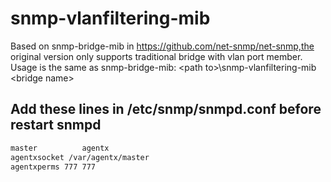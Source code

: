 

# snmp-vlanfiltering-mib

Based on snmp-bridge-mib in https://github.com/net-snmp/net-snmp,the original version only supports traditional bridge with vlan port member.
Usage is the same as snmp-bridge-mib: \<path to>\snmp-vlanfiltering-mib \<bridge name>

## Add these lines in /etc/snmp/snmpd.conf before restart snmpd
```sh
master          agentx
agentxsocket /var/agentx/master
agentxperms 777 777
```

